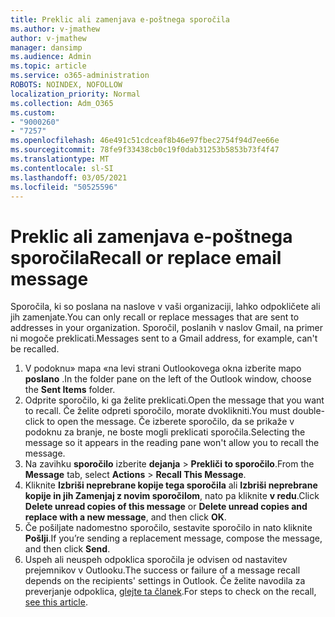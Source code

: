 ```yaml
---
title: Preklic ali zamenjava e-poštnega sporočila
ms.author: v-jmathew
author: v-jmathew
manager: dansimp
ms.audience: Admin
ms.topic: article
ms.service: o365-administration
ROBOTS: NOINDEX, NOFOLLOW
localization_priority: Normal
ms.collection: Adm_O365
ms.custom:
- "9000260"
- "7257"
ms.openlocfilehash: 46e491c51cdceaf8b46e97fbec2754f94d7ee66e
ms.sourcegitcommit: 78fe9f33438cb0c19f0dab31253b5853b73f4f47
ms.translationtype: MT
ms.contentlocale: sl-SI
ms.lasthandoff: 03/05/2021
ms.locfileid: "50525596"
---
```

# <a name="recall-or-replace-email-message"></a><span data-ttu-id="6a1f5-102">Preklic ali zamenjava e-poštnega sporočila</span><span class="sxs-lookup"><span data-stu-id="6a1f5-102">Recall or replace email message</span></span>

<span data-ttu-id="6a1f5-103">Sporočila, ki so poslana na naslove v vaši organizaciji, lahko odpokličete ali jih zamenjate.</span><span class="sxs-lookup"><span data-stu-id="6a1f5-103">You can only recall or replace messages that are sent to addresses in your organization.</span></span> <span data-ttu-id="6a1f5-104">Sporočil, poslanih v naslov Gmail, na primer ni mogoče preklicati.</span><span class="sxs-lookup"><span data-stu-id="6a1f5-104">Messages sent to a Gmail address, for example, can't be recalled.</span></span>

1. <span data-ttu-id="6a1f5-105">V podoknu» mapa «na levi strani Outlookovega okna izberite mapo **poslano** .</span><span class="sxs-lookup"><span data-stu-id="6a1f5-105">In the folder pane on the left of the Outlook window, choose the **Sent Items** folder.</span></span>
2. <span data-ttu-id="6a1f5-106">Odprite sporočilo, ki ga želite preklicati.</span><span class="sxs-lookup"><span data-stu-id="6a1f5-106">Open the message that you want to recall.</span></span> <span data-ttu-id="6a1f5-107">Če želite odpreti sporočilo, morate dvoklikniti.</span><span class="sxs-lookup"><span data-stu-id="6a1f5-107">You must double-click to open the message.</span></span> <span data-ttu-id="6a1f5-108">Če izberete sporočilo, da se prikaže v podoknu za branje, ne boste mogli preklicati sporočila.</span><span class="sxs-lookup"><span data-stu-id="6a1f5-108">Selecting the message so it appears in the reading pane won't allow you to recall the message.</span></span>
3. <span data-ttu-id="6a1f5-109">Na zavihku **sporočilo** izberite **dejanja**  >  **Prekliči to sporočilo**.</span><span class="sxs-lookup"><span data-stu-id="6a1f5-109">From the **Message** tab, select **Actions** > **Recall This Message**.</span></span>
4. <span data-ttu-id="6a1f5-110">Kliknite **Izbriši neprebrane kopije tega sporočila** ali **Izbriši neprebrane kopije in jih Zamenjaj z novim sporočilom**, nato pa kliknite **v redu**.</span><span class="sxs-lookup"><span data-stu-id="6a1f5-110">Click **Delete unread copies of this message** or **Delete unread copies and replace with a new message**, and then click **OK**.</span></span>
5. <span data-ttu-id="6a1f5-111">Če pošiljate nadomestno sporočilo, sestavite sporočilo in nato kliknite **Pošlji**.</span><span class="sxs-lookup"><span data-stu-id="6a1f5-111">If you’re sending a replacement message, compose the message, and then click **Send**.</span></span>
6. <span data-ttu-id="6a1f5-112">Uspeh ali neuspeh odpoklica sporočila je odvisen od nastavitev prejemnikov v Outlooku.</span><span class="sxs-lookup"><span data-stu-id="6a1f5-112">The success or failure of a message recall depends on the recipients' settings in Outlook.</span></span> <span data-ttu-id="6a1f5-113">Če želite navodila za preverjanje odpoklica, [glejte ta članek](https://support.office.com/article/recall-or-replace-an-email-message-that-you-sent-35027f88-d655-4554-b4f8-6c0729a723a0#tocheck).</span><span class="sxs-lookup"><span data-stu-id="6a1f5-113">For steps to check on the recall, [see this article](https://support.office.com/article/recall-or-replace-an-email-message-that-you-sent-35027f88-d655-4554-b4f8-6c0729a723a0#tocheck).</span></span>
